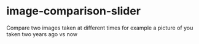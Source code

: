 # image-comparison-slider
Compare two images taken at different times for example a picture of you taken two years ago vs now
